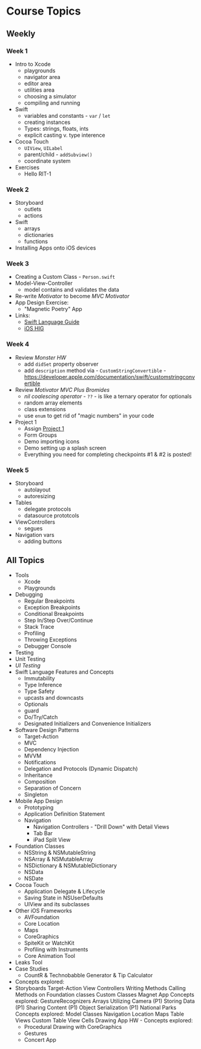 # Course Topics

## Weekly

### Week 1

- Intro to Xcode
    - playgrounds
    - navigator area
    - editor area
    - utilities area
    - choosing a simulator
    - compiling and running
 - Swift
   - variables and constants - `var` / `let`
   - creating instances
   - Types: strings, floats, ints
   - explicit casting v. type interence
 - Cocoa Touch
   - `UIView`, `UILabel`
   - parent/child - `addSubview()`
   - coordinate system
 - Exercises
   - Hello RIT-1
   
### Week 2
- Storyboard
  - outlets
  - actions
- Swift
  - arrays
  - dictionaries
  - functions
- Installing Apps onto iOS devices
  
 ### Week 3
 - Creating a Custom Class - `Person.swift`
 - Model-View-Controller
   - model contains and validates the data
 - Re-write *Motivator* to become *MVC Motivator*
 - App Design Exercise:
   - "Magnetic Poetry" App
 - Links:
   - [Swift Language Guide](https://docs.swift.org/swift-book/)
   - [iOS HIG](https://developer.apple.com/design/human-interface-guidelines/ios/overview/themes/)
 ### Week 4
 - Review *Monster HW*
   - add `didSet` property observer
   - add `description` method via - `CustomStringConvertible` - https://developer.apple.com/documentation/swift/customstringconvertible
 - Review *Motivator MVC Plus Bromides*
   - *nil coalescing operator* - `??` - is like a ternary operator for optionals 
   - random array elements
   - class extensions
   - use `enum` to get rid of "magic numbers" in your code
 - Project 1
   - Assign [Project 1](./assignments/project-1.md)
   - Form Groups
   - Demo importing icons
   - Demo setting up a splash screen
   - Everything you need for completing checkpoints #1 & #2 is posted!
 ### Week 5
 - Storyboard
   - autolayout
   - autoresizing
 - Tables
   - delegate protocols
   - datasource prototcols
 - ViewControllers
   - segues
 - Navigation vars
   - adding buttons
   
   
 

## All Topics
- Tools
  - Xcode
  - Playgrounds
- Debugging
  - Regular Breakpoints
  - Exception Breakpoints
  - Conditional Breakpoints
  - Step In/Step Over/Continue
  - Stack Trace
  - Profiling
  - Throwing Exceptions
  - Debugger Console
- Testing
 - Unit Testing
 - *UI Testing*
- Swift Language Features and Concepts
  - Immutability
  - Type Inference
  - Type Safety
  - upcasts and downcasts
  - Optionals
  - guard
  - Do/Try/Catch
  - Designated Initializers and Convenience Initializers
- Software Design Patterns
  - Target-Action
  - MVC
  - Dependency Injection
  - MVVM
  - Notifications
  - Delegation and Protocols (Dynamic Dispatch)
  - Inheritance
  - Composition
  - Separation of Concern
  - Singleton
- Mobile App Design
  - Prototyping
  - Application Definition Statement
  - Navigation
    - Navigation Controllers - "Drill Down" with Detail Views
    - Tab Bar
    - iPad Split View
- Foundation Classes
  - NSString & NSMutableString
  - NSArray & NSMutableArray
  - NSDictionary & NSMutableDictionary
  - NSData
  - NSDate
- Cocoa Touch
  - Application Delegate & Lifecycle
  - Saving State in NSUserDefaults
  - UIView and its subclasses
- Other iOS Frameworks
  - AVFoundation
  - Core Location
  - Maps
  - CoreGraphics
  - SpiteKit or WatchKit
  - Profiling with Instruments
  - Core Animation Tool
- Leaks Tool
- Case Studies
  - CountR & Technobabble Generator & Tip Calculator
- Concepts explored:
- Storyboards
Target-Action
View Controllers
Writing Methods
Calling Methods on Foundation classes
Custom Classes
Magnet App
Concepts explored:
GestureRecognizers
Arrays
Utilizing Camera (P1)
Storing Data (P1)
Sharing Content (P1)
Object Serialization (P1)
National Parks
Concepts explored:
Model Classes
Navigation
Location
Maps
Table Views
Custom Table View Cells
Drawing App HW - Concepts explored:
  - Procedural Drawing with CoreGraphics
  - Gestures
  - Concert App

